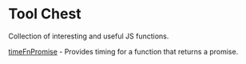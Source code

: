 # Tool Chest

Collection of interesting and useful JS functions.

[timeFnPromise](src/util/timeFnPromise) - Provides timing for a function that returns a promise.